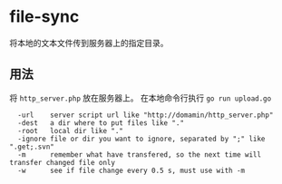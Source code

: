 file-sync
=========

将本地的文本文件传到服务器上的指定目录。

用法
------

将 `http_server.php` 放在服务器上。
在本地命令行执行 `go run upload.go`

```
  -url    server script url like "http://domamin/http_server.php"
  -dest   a dir where to put files like "."
  -root   local dir like "."
  -ignore file or dir you want to ignore, separated by ";" like ".get;.svn"
  -m      remember what have transfered, so the next time will transfer changed file only
  -w      see if file change every 0.5 s, must use with -m
```

